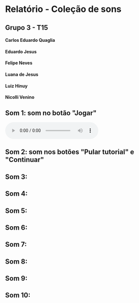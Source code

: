<h1>Relatório - Coleção de sons</h1>
<h2>Grupo 3 - T15</h2>
<h4>Carlos Eduardo Quaglia</h4>
<h4>Eduardo Jesus</h4>
<h4>Felipe Neves</h4>
<h4>Luana de Jesus</h4>
<h4>Luiz Hinuy</h4>
<h4>Nicolli Venino</h4>

<h2>Som 1: som no botão "Jogar"</h2>
<audio controls>
    <source src = "https://github.com/luanalima77/colecaoDeSonsPonderadaUX/blob/main/assets/somBotaoJogar.mp3" type = "audio/mpeg">
</audio>


<h2>Som 2: som nos botões "Pular tutorial" e "Continuar"</h2>

<h2>Som 3: </h2>

<h2>Som 4: </h2>

<h2>Som 5: </h2>

<h2>Som 6: </h2>

<h2>Som 7: </h2>

<h2>Som 8: </h2>

<h2>Som 9: </h2>

<h2>Som 10: </h2>
